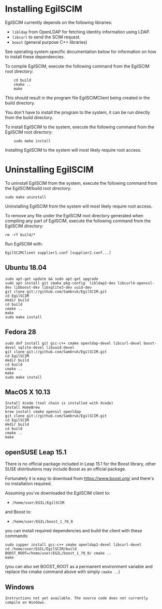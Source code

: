 # Installing EgilSCIM

EgilSCIM currently depends on the following libraries:

* `libldap` from OpenLDAP for fetching identity information using LDAP.
* `libcurl` to send the SCIM request.
* `boost` (general purpose C++ libraries)

See operating system specific documentation below for information
on how to install these dependencies.

To compile EgilSCIM, execute the following command from the
EgilSCIM root directory:

```
    cd build
    cmake ..
    make
```

This should result in the program file EgilSCIMClient being
created in the build directory.

You don't have to install the program to the system, it can be
run directly from the build directory.

To install EgilSCIM to the system, execute the following command
from the EgilSCIM root directory:

```
    sudo make install
```

Installing EgilSCIM to the system will most likely require root
access.

# Uninstalling EgilSCIM

To uninstall EgilSCIM from the system, execute the following
command from the EgilSCIM/build root directory:

```
sudo make uninstall
```

Uninstalling EgilSCIM from the system will most likely require root
access.

To remove any file under the EgilSCIM root directory generated when
compiling any part of EgilSCIM, execute the following command from
the EgilSCIM directory:

```
rm -rf build/*
```


Run EgilSCIM with:

```EgilSCIMClient supplier1.conf [supplier2.conf...]```

## Ubuntu 18.04
    sudo apt-get update && sudo apt-get upgrade
    sudo apt install git cmake pkg-config  libldap2-dev libcurl4-openssl-dev libboost-dev libsqlite3-dev uuid-dev
    git clone git://github.com/Sambruk/EgilSCIM.git
    cd EgilSCIM
    mkdir build
    cd build
    cmake ..
    make
    sudo make install

## Fedora 28
    sudo dnf install git gcc-c++ cmake openldap-devel libcurl-devel boost-devel sqlite-devel libuuid-devel
    git clone git://github.com/Sambruk/EgilSCIM.git
    cd EgilSCIM
    mkdir build
    cd build
    cmake ..
    make
    sudo make install
    
## MacOS X 10.13
    Install Xcode (tool chain is installed with Xcode)
    Install HomeBrew
    brew install cmake openssl openldap
    git clone git://github.com/Sambruk/EgilSCIM.git
    cd EgilSCIM
    mkdir build
    cd build
    cmake ..
    make

## openSUSE Leap 15.1

There is no official package included in Leap 15.1 for the Boost library,
other SUSE distributions may include Boost as an official package.
   
Fortunately it is easy to download from https://www.boost.org/ and there's
no installation required.

Assuming you've downloaded the EgilSCIM client to:

 * ```/home/user/EGIL/EgilSCIM```
 
and Boost to:

 * ```/home/user/EGIL/boost_1_70_0```

you can install required dependencies and build the client with these
commands:

```
sudo zypper install gcc-c++ cmake openldap2-devel libcurl-devel
cd /home/user/EGIL/EgilSCIM/build
BOOST_ROOT=/home/user/EGIL/boost_1_70_0/ cmake ..
make
```

(you can also set BOOST_ROOT as a permanent environment variable and
replace the cmake command above with simply ```cmake ..```)

## Windows
    Instructions not yet available. The source code does not currently compile on Windows.
